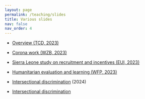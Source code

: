 ```yaml
---
layout: page
permalink: /teaching/slides
title: Various slides
nav: false
nav_order: 4
---
```


* <a href="{{'slides/tcd_2023.html' | relative_url}}" rel="noopener noreferrer"> <i class="fa-solid fa-presentation-screen"></i> Overview (TCD, 2023)</a> 

* <a href="{{'slides/20231110_corona.html' | relative_url}}" rel="noopener noreferrer"> <i class="fa-solid fa-presentation-screen"></i> Corona work (WZB, 2023)</a> 

* <a href="{{'slides/20231130_sl_cahw.html' | relative_url}}" rel="noopener noreferrer"> <i class="fa-solid fa-presentation-screen"></i> Sierra Leone study on recruitment and incentives (EUI, 2023)</a> 

* <a href="{{'slides/2020312_humphreys_wfp.html' | relative_url}}" rel="noopener noreferrer"> <i class="fa-solid fa-presentation-screen"></i>Humanitarian evaluation and learning (WFP, 2023)</a> 

* <a href="{{'slides/202402_fhk.html' | relative_url}}" rel="noopener noreferrer"> <i class="fa-solid fa-presentation-screen"></i>Intersectional discrimination</a> (2024) 

* [Intersectional discrimination](../slides/202402_fhk.html)
